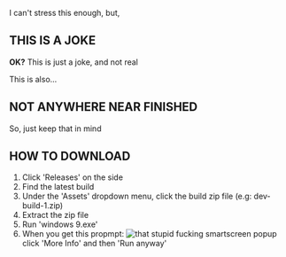 I can't stress this enough, but,
## **THIS IS A JOKE**
**OK?** This is just a joke, and not real

This is also...
## **NOT ANYWHERE NEAR FINISHED**
So, just keep that in mind
## **HOW TO DOWNLOAD**

 1. Click 'Releases' on the side
 2. Find the latest build
 3. Under the 'Assets' dropdown menu, click the build zip file (e.g: dev-build-1.zip)
 4. Extract the zip file
 5. Run 'windows 9.exe'
 6. When you get this propmpt:
![that stupid fucking smartscreen popup](https://user-images.githubusercontent.com/62186470/132110506-f0756d70-ce64-4db2-9d70-96f97ff83b95.png)
click 'More Info' and then 'Run anyway'
